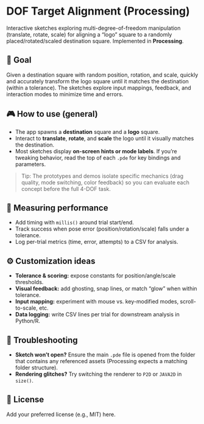 # DOF Target Alignment (Processing)

Interactive sketches exploring multi-degree-of-freedom manipulation (translate, rotate, scale) for aligning a “logo” square to a randomly placed/rotated/scaled destination square. Implemented in **Processing**. 


## 🧠 Goal

Given a destination square with random position, rotation, and scale, quickly and accurately transform the logo square until it matches the destination (within a tolerance). The sketches explore input mappings, feedback, and interaction modes to minimize time and errors.


## 🎮 How to use (general)

* The app spawns a **destination** square and a **logo** square.
* Interact to **translate**, **rotate**, and **scale** the logo until it visually matches the destination.
* Most sketches display **on-screen hints or mode labels**. If you’re tweaking behavior, read the top of each `.pde` for key bindings and parameters.

> Tip: The prototypes and demos isolate specific mechanics (drag quality, mode switching, color feedback) so you can evaluate each concept before the full 4-DOF task.

## 🧪 Measuring performance

* Add timing with `millis()` around trial start/end.
* Track success when pose error (position/rotation/scale) falls under a tolerance.
* Log per-trial metrics (time, error, attempts) to a CSV for analysis.

## ⚙️ Customization ideas

* **Tolerance & scoring:** expose constants for position/angle/scale thresholds.
* **Visual feedback:** add ghosting, snap lines, or match “glow” when within tolerance.
* **Input mapping:** experiment with mouse vs. key-modified modes, scroll-to-scale, etc.
* **Data logging:** write CSV lines per trial for downstream analysis in Python/R.

## 🐛 Troubleshooting

* **Sketch won’t open?** Ensure the main `.pde` file is opened from the folder that contains any referenced assets (Processing expects a matching folder structure).
* **Rendering glitches?** Try switching the renderer to `P2D` or `JAVA2D` in `size()`.

## 📄 License

Add your preferred license (e.g., MIT) here.
